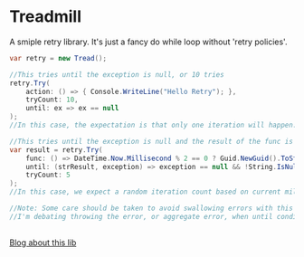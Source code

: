 # Treadmill
A smiple retry library. It's just a fancy do while loop without 'retry policies'.

```cs
var retry = new Tread();

//This tries until the exception is null, or 10 tries
retry.Try(
    action: () => { Console.WriteLine("Hello Retry"); },
    tryCount: 10,
    until: ex => ex == null
);
//In this case, the expectation is that only one iteration will happen.

//This tries until the exception is null and the result of the func is not null or whitespace
var result = retry.Try(
    func: () => DateTime.Now.Millisecond % 2 == 0 ? Guid.NewGuid().ToString("N") : string.Empty,
    until: (strResult, exception) => exception == null && !String.IsNullOrWhiteSpace(strResult),
    tryCount: 5
);
//In this case, we expect a random iteration count based on current milliseconds being even.

//Note: Some care should be taken to avoid swallowing errors with this code. There are hooks to log errors that shouldn't be ignored.
//I'm debating throwing the error, or aggregate error, when until conditions are not met by the last iteration. Thoughts?
            
```

[Blog about this lib](http://www.achadwick.com/DeveloperBlog/Result/Treadmill-Retry)
